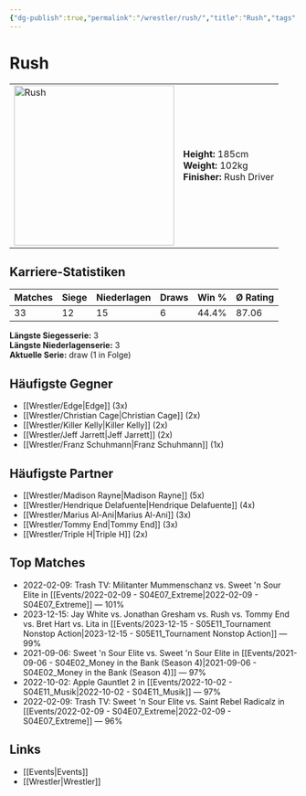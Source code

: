 ```yaml
---
{"dg-publish":true,"permalink":"/wrestler/rush/","title":"Rush","tags":["wrestler"],"noteIcon":""}
---
```



# Rush

<table>
        <tr>
        <td><img src="https://github.com/CptSpaulding1980/choke-slam-wrestling/releases/download/images/Rush.png" width="280" alt="Rush"></td>
        <td>
        <b>Height:</b> 185cm<br>
        <b>Weight:</b> 102kg<br>
        <b>Finisher:</b> Rush Driver<br>
        </td>
        </tr>
        </table>
        
## Karriere-Statistiken

| Matches | Siege | Niederlagen | Draws | Win % | Ø Rating |
|---------|-------|-------------|-------|-------|-----------|
| 33 | 12 | 15 | 6 | 44.4% | 87.06 |

**Längste Siegesserie:** 3<br>**Längste Niederlagenserie:** 3<br>**Aktuelle Serie:** draw (1 in Folge)


## Häufigste Gegner
- [[Wrestler/Edge\|Edge]] (3x)
- [[Wrestler/Christian Cage\|Christian Cage]] (2x)
- [[Wrestler/Killer Kelly\|Killer Kelly]] (2x)
- [[Wrestler/Jeff Jarrett\|Jeff Jarrett]] (2x)
- [[Wrestler/Franz Schuhmann\|Franz Schuhmann]] (1x)

## Häufigste Partner
- [[Wrestler/Madison Rayne\|Madison Rayne]] (5x)
- [[Wrestler/Hendrique Delafuente\|Hendrique Delafuente]] (4x)
- [[Wrestler/Marius Al-Ani\|Marius Al-Ani]] (3x)
- [[Wrestler/Tommy End\|Tommy End]] (3x)
- [[Wrestler/Triple H\|Triple H]] (2x)

## Top Matches
- 2022-02-09: Trash TV: Militanter Mummenschanz vs. Sweet 'n Sour Elite in [[Events/2022-02-09 - S04E07_Extreme\|2022-02-09 - S04E07_Extreme]] — 101%
- 2023-12-15: Jay White vs. Jonathan Gresham vs. Rush vs. Tommy End vs. Bret Hart vs. Lita in [[Events/2023-12-15 - S05E11_Tournament Nonstop Action\|2023-12-15 - S05E11_Tournament Nonstop Action]] — 99%
- 2021-09-06: Sweet 'n Sour Elite vs. Sweet 'n Sour Elite in [[Events/2021-09-06 - S04E02_Money in the Bank (Season 4)\|2021-09-06 - S04E02_Money in the Bank (Season 4)]] — 97%
- 2022-10-02: Apple Gauntlet 2 in [[Events/2022-10-02 - S04E11_Musik\|2022-10-02 - S04E11_Musik]] — 97%
- 2022-02-09: Trash TV: Sweet 'n Sour Elite vs. Saint Rebel Radicalz in [[Events/2022-02-09 - S04E07_Extreme\|2022-02-09 - S04E07_Extreme]] — 96%

## Links
- [[Events\|Events]]
- [[Wrestler\|Wrestler]]
